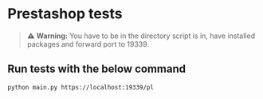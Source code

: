 # Prestashop tests

> ⚠️ **Warning:** You have to be in the directory script is in, have installed packages and forward port to 19339. 

## Run tests with the below command
```commandline
python main.py https://localhost:19339/pl
```